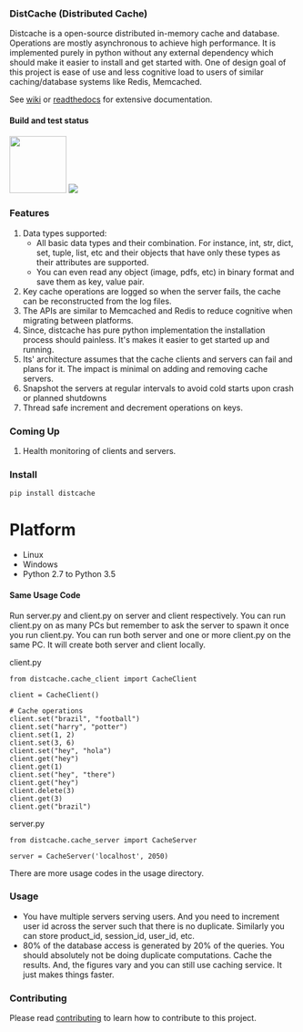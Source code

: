 ### DistCache (Distributed Cache)
Distcache is a open-source distributed in-memory cache and database.
Operations are mostly asynchronous to achieve high performance.
It is implemented purely in python without any external dependency 
which should make it easier to install and get started with.
One of design goal of this project is ease of use and less cognitive load to users of
similar caching/database systems like Redis, Memcached.

See [wiki](https://github.com/wasimusu/distcache/wiki) or [readthedocs](https://distcache.readthedocs.io/en/latest/) for extensive documentation.

#### Build and test status
<img src="https://travis-ci.com/wasimusu/distcache.svg?branch=master" width="100">
<img src="https://readthedocs.org/projects/distcache/badge/?version=latest">

### Features
1. Data types supported:
    - All basic data types and their combination. For instance, int, str, dict, set, tuple, list, etc and
    their objects that have only these types as their attributes are supported.
    - You can even read any object (image, pdfs, etc) in binary format and save them as key, value pair.
2. Key cache operations are logged so when the server fails, the cache can be reconstructed from the log files.
3. The APIs are similar to Memcached and Redis to reduce cognitive when migrating between platforms.
4. Since, distcache has pure python implementation the installation process should painless. It's makes it easier to get started up and running.
5. Its' architecture assumes that the cache clients and servers can fail and plans for it. The impact is minimal on adding and removing cache servers.
6. Snapshot the servers at regular intervals to avoid cold starts upon crash or planned shutdowns
7. Thread safe increment and decrement operations on keys.

### Coming Up
1. Health monitoring of clients and servers.

### Install
```
pip install distcache
```

# Platform
* Linux
* Windows
* Python 2.7 to Python 3.5

#### Same Usage Code
Run server.py and client.py on server and client respectively. You can run client.py on as many PCs but remember 
to ask the server to spawn it once you run client.py. You can run both server and one or more client.py on the same PC.
It will create both server and client locally.

client.py
```
from distcache.cache_client import CacheClient

client = CacheClient()

# Cache operations
client.set("brazil", "football")
client.set("harry", "potter")
client.set(1, 2)
client.set(3, 6)
client.set("hey", "hola")
client.get("hey")
client.get(1)
client.set("hey", "there")
client.get("hey")
client.delete(3)
client.get(3)
client.get("brazil")
```

server.py
```
from distcache.cache_server import CacheServer

server = CacheServer('localhost', 2050)
```
There are more usage codes in the usage directory.

### Usage
- You have multiple servers serving users.
And you need to increment user id across the server such that there is no duplicate.
Similarly you can store product_id, session_id, user_id, etc.
- 80% of the database access is generated by 20% of the queries. You should absolutely not be doing duplicate computations.
Cache the results. And, the figures vary and you can still use caching service. It just makes things faster.

### Contributing
Please read [contributing](https://github.com/wasimusu/distcache/blob/master/contributing.md) to learn how to contribute to this project.